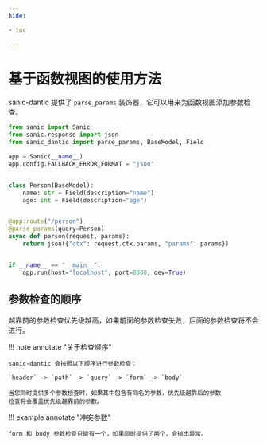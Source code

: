 ```yaml
---
hide:

- toc

---
```


# 基于函数视图的使用方法

sanic-dantic 提供了 `parse_params` 装饰器，它可以用来为函数视图添加参数检查。

```python
from sanic import Sanic
from sanic.response import json
from sanic_dantic import parse_params, BaseModel, Field

app = Sanic(__name__)
app.config.FALLBACK_ERROR_FORMAT = "json"


class Person(BaseModel):
    name: str = Field(description="name")
    age: int = Field(description="age")


@app.route("/person")
@parse_params(query=Person)
async def person(request, params):
    return json({"ctx": request.ctx.params, "params": params})


if __name__ == "__main__":
    app.run(host="localhost", port=8000, dev=True)
```

## 参数检查的顺序

越靠前的参数检查优先级越高，如果前面的参数检查失败，后面的参数检查将不会进行。

!!! note annotate "关于检查顺序"

    sanic-dantic 会按照以下顺序进行参数检查：

    `header` -> `path` -> `query` -> `form` -> `body`

    当您同时提供多个参数检查时，如果其中包含有同名的参数，优先级越靠后的参数
    检查将会覆盖优先级越靠前的参数。

!!! example annotate "冲突参数"

    form 和 body 参数检查只能有一个，如果同时提供了两个，会抛出异常。

